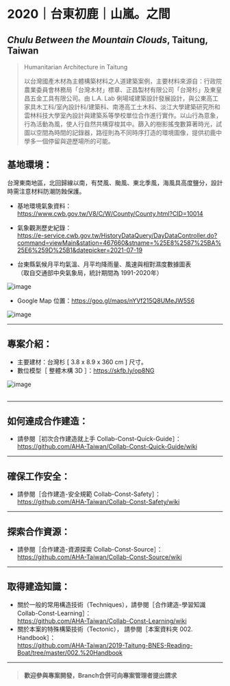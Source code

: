 # 2020｜台東初鹿｜山嵐。之間
## _Chulu Between the Mountain Clouds_, Taitung, Taiwan

>Humanitarian Architecture in Taitung<br/>
>
>以台灣國產木材為主體構築材料之人道建築案例，主要材料來源自：行政院農業委員會林務局「台灣木材」標章、正昌製材有限公司「台灣杉」及東皇昌五金工具有限公司。由 L.A. Lab 俐場域建築設計發展設計，與公東高工家具木工科/室內設計科/建築科、南港高工土木科、淡江大學建築研究所和雲林科技大學室內設計與建築系等學校單位合作進行實作。以山行為意象，行為活動為風，使人行自然共構穿梭其中。篩入的樹影搖曳數算著時光，試圖以空間為時間的記錄器，路徑則為不同時序打造的環境圖像，提供初鹿中學多一個停留與遊歷場所的可能。<br/>


## 基地環境：<br/>
台灣東南地區，北回歸線以南，有焚風、颱風、東北季風，海風具高度鹽分，設計時需注意材料防潮防蝕保護。<br/>
* 基地環境氣象資料：https://www.cwb.gov.tw/V8/C/W/County/County.html?CID=10014 <br/>
* 氣象觀測歷史紀錄：<br/>
  https://e-service.cwb.gov.tw/HistoryDataQuery/DayDataController.do?command=viewMain&station=467660&stname=%25E8%2587%25BA%25E6%259D%25B1&datepicker=2021-07-19 <br/>
  
* 台東縣氣候月平均氣溫、月平均降雨量、風速與相對濕度數據圖表<br/>
 （取自交通部中央氣象局，統計期間為 1991-2020年）<br/>

![image](https://github.com/AHA-Taiwan/2020_Taitung_Balan-Site/blob/master/001.%20Blueprint/README%20IMAGE/Taitung%20Weather%20All.jpg)

* Google Map 位置：https://goo.gl/maps/nYVf215Q8UMeJW5S6  <br/>

![image](https://github.com/linghsuanh/2020_Taitung_Chulu-Between-Mountain-Clouds/blob/main/001.%20Blueprint/README%20IMAGE%20(Sketchfab%2BGMap)/CBMC_GMap.png)
***
## 專案介紹：<br/>

* 主要建材：台灣杉 [ 3.8 x 8.9 x 360 cm ] 尺寸。
  <br/>
* 數位模型［ 整體木構 3D ］：https://skfb.ly/op8NG

![image](https://github.com/linghsuanh/2020_Taitung_Chulu-Between-Mountain-Clouds/blob/main/001.%20Blueprint/README%20IMAGE%20(Sketchfab%2BGMap)/CBMC_Sketchfab_Model/CBMC_Sketchfab_Model.png)
<br/>
<br/>
***
## 如何達成合作建造：<br/>
* 請參閱［初次合作建造就上手 Collab-Const-Quick-Guide］：<br/>
https://github.com/AHA-Taiwan/Collab-Const-Quick-Guide/wiki <br/>
***
## 確保工作安全：<br/>
* 請參閱［合作建造-安全規範 Collab-Const-Safety］：<br/>
https://github.com/AHA-Taiwan/Collab-Const-Safety/wiki <br/>
***
## 探索合作資源：<br/>
* 請參閱［合作建造-資源探索 Collab-Const-Source］：<br/>
https://github.com/AHA-Taiwan/Collab-Const-Source/wiki <br/>
***
## 取得建造知識：<br/>
* 關於一般的常用構造技術（Techniques），請參閱［合作建造-學習知識 Collab-Const-Learning］：<br/>
https://github.com/AHA-Taiwan/Collab-Const-Learning/wiki <br/>
* 關於本案的特殊構築技術（Tectonic）， 請參閱［本案資料夾 002. Handbook］：<br/>
https://github.com/AHA-Taiwan/2019-Taitung-BNES-Reading-Boat/tree/master/002.%20Handbook <br/>
***

> #### 歡迎參與專案開發，Branch合併可向專案管理者提出請求
